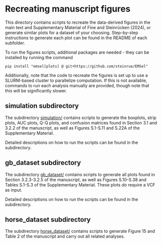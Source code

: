 # Recreating manuscript figures

This directory contains scripts to recreate the data-derived figures in the main text and Supplementary Material of Fine and Steinrücken (2024), or generate similar plots for a dataset of your choosing. Step-by-step instructions to generate each plot can be found in the README of each subfolder.

To run the figures scripts, additional packages are needed - they can be installed by running the command
```
pip install "emsel[plots] @ git+https://github.com/steinrue/EMSel"
```

Additionally, note that the code to recreate the figures is set up to use a SLURM-based cluster to parallelize computation. If this is not available, commands to run each analysis manually are provided, though note that this will be significantly slower.

## simulation subdirectory

The subdirectory [simulation/](simulation/) contains scripts to generate the boxplots, strip plots, AUC plots, Q-Q plots, and confusion matrices found in Section 3.1 and 3.2.2 of the manuscript, as well as Figures S.1-S.11 and S.22A of the Supplementary Material.

Detailed descriptions on how to run the scripts can be found in the subdirectory.

## gb_dataset subdirectory

The subdirectory [gb_dataset/](gb_dataset/) contains scripts to generate all plots found in Section 3.2.3-3.2.5 of the manuscript, as well as Figures S.10-S.38 and Tables S.1-S.3 of the Supplementary Material. These plots _do_ require a VCF as input. 

Detailed descriptions on how to run the scripts can be found in the subdirectory.

## horse_dataset subdirectory

The subdirectory [horse_dataset/](horse_dataset/) contains scripts to generate Figure 15 and Table 2 of the manuscript and carry out all related analyses.
